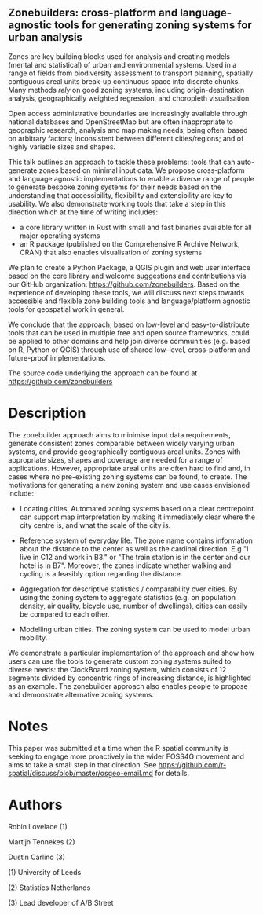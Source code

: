 <!-- Brief: https://callforpapers.2021.foss4g.org/foss4g-2021-academic/ -->

## Zonebuilders: cross-platform and language-agnostic tools for generating zoning systems for urban analysis

Zones are key building blocks used for analysis and creating models (mental and statistical) of urban and environmental systems.
Used in a range of fields from biodiversity assessment to transport planning, spatially contiguous areal units break-up continuous space into discrete chunks.
Many methods *rely* on good zoning systems, including origin-destination analysis, geographically weighted regression, and choropleth visualisation.

Open access administrative boundaries are increasingly available through national databases and OpenStreetMap but are often inappropriate to geographic research, analysis and map making needs, being often: based on arbitrary factors; inconsistent between different cities/regions; and of highly variable sizes and shapes.

This talk outlines an approach to tackle these problems: tools that can auto-generate zones based on minimal input data.
We propose cross-platform and language agnostic implementations to enable a diverse range of people to generate bespoke zoning systems for their needs based on the understanding that accessibility, flexibility and extensibility are key to usability.
We also demonstrate working tools that take a step in this direction which at the time of writing includes:

-   a core library written in Rust with small and fast binaries available for all major operating systems
-   an R package (published on the Comprehensive R Archive Network, CRAN) that also enables visualisation of zoning systems

We plan to create a Python Package, a QGIS plugin and web user interface based on the core library and welcome suggestions and contributions via our GitHub organization: <https://github.com/zonebuilders>.
Based on the experience of developing these tools, we will discuss next steps towards accessible and flexible zone building tools and language/platform agnostic tools for geospatial work in general.

We conclude that the approach, based on low-level and easy-to-distribute tools that can be used in multiple free and open source frameworks, could be applied to other domains and help join diverse communities (e.g. based on R, Python or QGIS) through use of shared low-level, cross-platform and future-proof implementations.


The source code underlying the approach can be found at <https://github.com/zonebuilders>

# Description

The zonebuilder approach aims to minimise input data requirements, generate consistent zones comparable between widely varying urban systems, and provide geographically contiguous areal units.
Zones with appropriate sizes, shapes and coverage are needed for a range of applications.
However, appropriate areal units are often hard to find and, in cases where no pre-existing zoning systems can be found, to create.
The motivations for generating a new zoning system and use cases envisioned include:

-   Locating cities.
    Automated zoning systems based on a clear centrepoint can support map interpretation by making it immediately clear where the city centre is, and what the scale of the city is.

-   Reference system of everyday life.
    The zone name contains information about the distance to the center as well as the cardinal direction.
    E.g "I live in C12 and work in B3." or "The train station is in the center and our hotel is in B7".
    Moreover, the zones indicate whether walking and cycling is a feasibly option regarding the distance.

-   Aggregation for descriptive statistics / comparability over cities.
    By using the zoning system to aggregate statistics (e.g. on population density, air quality, bicycle use, number of dwellings), cities can easily be compared to each other.

-   Modelling urban cities.
    The zoning system can be used to model urban mobility.
    
We demonstrate a particular implementation of the approach and show how users can use the tools to generate custom zoning systems suited to diverse needs: the ClockBoard zoning system, which consists of 12 segments divided by concentric rings of increasing distance, is highlighted as an example.
The zonebuilder approach also enables people to propose and demonstrate alternative zoning systems.

# Notes

This paper was submitted at a time when the R spatial community is seeking to engage more proactively in the wider FOSS4G movement and aims to take a small step in that direction. See <https://github.com/r-spatial/discuss/blob/master/osgeo-email.md> for details.

# Authors

Robin Lovelace (1)

Martijn Tennekes (2)

Dustin Carlino (3)

(1) University of Leeds

(2) Statistics Netherlands

(3) Lead developer of A/B Street


